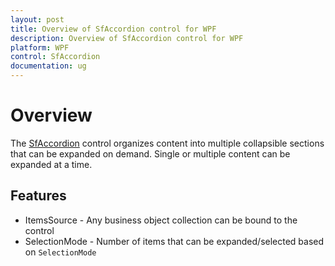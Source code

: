 ```yaml
---
layout: post
title: Overview of SfAccordion control for WPF
description: Overview of SfAccordion control for WPF
platform: WPF
control: SfAccordion
documentation: ug
---
```


# Overview

The [SfAccordion](https://www.syncfusion.com/wpf-controls/accordion) control organizes content into multiple collapsible sections that can be expanded on demand. Single or multiple content can be expanded at a time.

## Features

* ItemsSource - Any business object collection can be bound to the control
* SelectionMode - Number of items that can be expanded/selected based on `SelectionMode`
